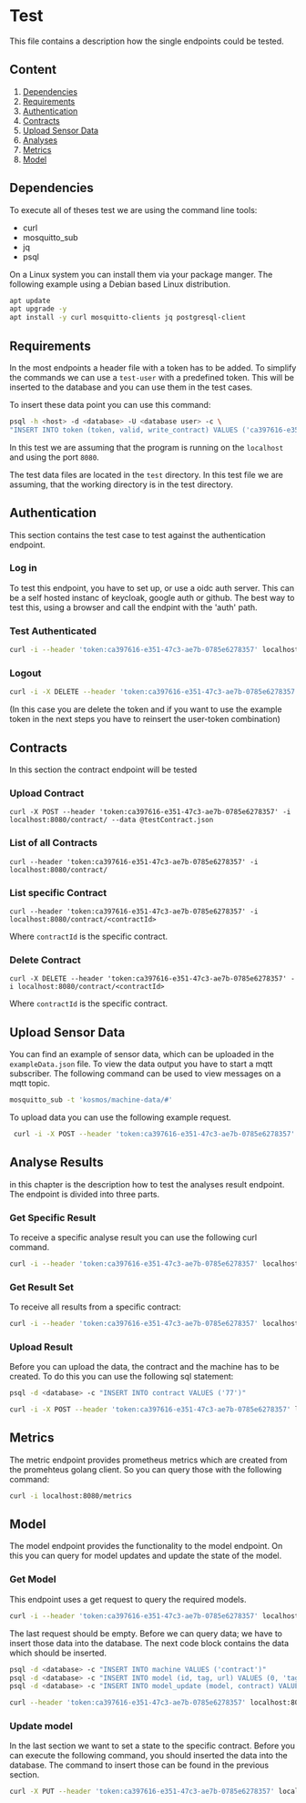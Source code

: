 # Test

This file contains a description how the single endpoints could be tested.

## Content
1. [Dependencies](#dependencies)
1. [Requirements](#requirements)
1. [Authentication](#authentication)
1. [Contracts](#contracts)
1. [Upload Sensor Data](#upload-sensor-data)
1. [Analyses](#analyse-results)
1. [Metrics](#metrics)
1. [Model](#model)

[//]: <> (TODO https://gitlab.inovex.de/proj-kosmos/kosmos-analyses-cloud-connector/-/issues/5)
## Dependencies
To execute all of theses test we are using the command line tools:
- curl
- mosquitto\_sub
- jq
- psql

On a Linux system you can install them via your package manger.
The following example using a Debian based Linux distribution.
```bash
apt update
apt upgrade -y
apt install -y curl mosquitto-clients jq postgresql-client
```

## Requirements
In the most endpoints a header file with a token has to be added. To simplify the commands we can use a `test-user`
with a predefined token. This will be inserted to the database and you can use them in the test cases.

To insert these data point you can use this command:
```bash
psql -h <host> -d <database> -U <database user> -c \
"INSERT INTO token (token, valid, write_contract) VALUES ('ca397616-e351-47c3-ae7b-0785e6278357', '<actual timestamp + 5h)', 't');"
```

In this test we are assuming that the program is running on the `localhost` and using the port `8080`.

The test data files are located in the `test` directory. In this test file we are assuming, that the working directory
is in the test directory.

## Authentication
This section contains the test case to test against the authentication endpoint. 


### Log in
To test this endpoint, you have to set up, or use a oidc auth server. This can be a self hosted instanc of keycloak, google auth or github. The best way to test this, using a browser and
call the endpint with the 'auth' path.

### Test Authenticated
```bash
curl -i --header 'token:ca397616-e351-47c3-ae7b-0785e6278357' localhost:8080/auth
```

### Logout
```bash
curl -i -X DELETE --header 'token:ca397616-e351-47c3-ae7b-0785e6278357' localhost:8080/auth
```
(In this case you are delete the token and if you want to use the example token in the next steps you have
to reinsert the user-token combination)

## Contracts
In this section the contract endpoint will be tested

### Upload Contract
```
curl -X POST --header 'token:ca397616-e351-47c3-ae7b-0785e6278357' -i localhost:8080/contract/ --data @testContract.json
```

### List of all Contracts
```
curl --header 'token:ca397616-e351-47c3-ae7b-0785e6278357' -i localhost:8080/contract/
```

### List specific Contract
```
curl --header 'token:ca397616-e351-47c3-ae7b-0785e6278357' -i localhost:8080/contract/<contractId>
```
Where `contractId` is the specific contract.

### Delete Contract
```
curl -X DELETE --header 'token:ca397616-e351-47c3-ae7b-0785e6278357' -i localhost:8080/contract/<contractId>
```

Where `contractId` is the specific contract.

## Upload Sensor Data
You can find an example of sensor data, which can be uploaded in the `exampleData.json` file.
To view the data output you have to start a mqtt subscriber. The following command can be used to
view messages on a mqtt topic.
```bash
mosquitto_sub -t 'kosmos/machine-data/#'
```

To upload data you can use the following example request.
```bash
 curl -i -X POST --header 'token:ca397616-e351-47c3-ae7b-0785e6278357' localhost:8080/machine-data/ --data @exampleData.json
```
## Analyse Results
in this chapter is the description how to test the analyses result endpoint. The 
endpoint is divided into three parts.

### Get Specific Result
To receive a specific analyse result you can use the following curl command. 
```bash
curl -i --header 'token:ca397616-e351-47c3-ae7b-0785e6278357' localhost:8080/analyses/77/8
```

### Get Result Set
To receive all results from a specific contract:
```bash
curl -i --header 'token:ca397616-e351-47c3-ae7b-0785e6278357' localhost:8080/analyses/77
```


### Upload Result
Before you can upload the data, the contract and the machine has to be created. To do this you can use the following sql statement:
```bash
psql -d <database> -c "INSERT INTO contract VALUES ('77')"
```
```bash
curl -i -X POST --header 'token:ca397616-e351-47c3-ae7b-0785e6278357' localhost:8080/analyses/77/mach1/sens1 --data @exampleAnalyseResult.json
```

## Metrics
The metric endpoint provides prometheus metrics which are created from the promehteus golang client. So you can query those with the following
command:
```bash
curl -i localhost:8080/metrics
```

## Model
The model endpoint provides the functionality to the model endpoint. On this you can query for model updates and update
the state of the model.

### Get Model
This endpoint uses a get request to query the required models.
```bash
curl -i --header 'token:ca397616-e351-47c3-ae7b-0785e6278357' localhost:8080/model/77
```
The last request should be empty. Before we can query data; we have to insert those data into the database. The next
code block contains the data which should be inserted.

```bash
psql -d <database> -c "INSERT INTO machine VALUES ('contract')"
psql -d <database> -c "INSERT INTO model (id, tag, url) VALUES (0, 'tag', 'url')"
psql -d <database> -c "INSERT INTO model_update (model, contract) VALUES (0, '77')"
```

```bash
curl --header 'token:ca397616-e351-47c3-ae7b-0785e6278357' localhost:8080/model/77
```

### Update model
In the last section we want to set a state to the specific contract. Before you can execute the following command, you should
inserted the data into the database. The command to insert those can be found in the previous section.

```bash
curl -X PUT --header 'token:ca397616-e351-47c3-ae7b-0785e6278357' localhost:8080/model/contract-test33 --data '{"state":"test", "models":[{"tag":"tag", "url":"url"}]}'
```
